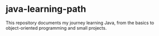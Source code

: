 # java-learning-path
This repository documents my journey learning Java, from the basics to object-oriented programming and small projects.
